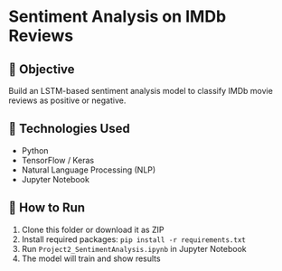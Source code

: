# Sentiment Analysis on IMDb Reviews

## 🎯 Objective
Build an LSTM-based sentiment analysis model to classify IMDb movie reviews as positive or negative.

## 🧰 Technologies Used
- Python
- TensorFlow / Keras
- Natural Language Processing (NLP)
- Jupyter Notebook

## 🚀 How to Run
1. Clone this folder or download it as ZIP
2. Install required packages: `pip install -r requirements.txt`
3. Run `Project2_SentimentAnalysis.ipynb` in Jupyter Notebook
4. The model will train and show results

